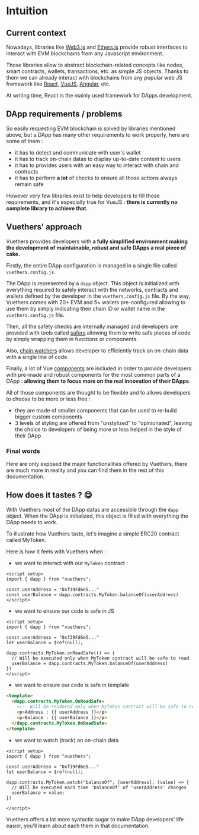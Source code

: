 # Intuition

## Current context
Nowadays, libraries like [Web3.js](https://web3js.org/) and [Ethers.js](https://docs.ethers.io/v5/) provide robust interfaces to interact with EVM blockchains from any Javascript environment.

Those libraries allow to abstract blockchain-related concepts like nodes, smart contracts, wallets, transactions, etc. as simple JS objects.
Thanks to them we can already interact with blockchains from any popular web JS framework like [React](https://reactjs.org/), [VueJS](https://vuejs.org/), [Angular](https://angular.io/), etc.

At writing time, React is the mainly used framework for DApps development.

## DApp requirements / problems
So easily requesting EVM blockchain is solved by libraries mentioned above, but a DApp has many other requirements to work properly, here are some of them :
- it has to detect and communicate with user's wallet
- it has to track on-chain datas to display up-to-date content to users
- it has to provides users with an easy way to interact with chain and contracts
- it has to perform **a lot** of checks to ensure all those actions always remain safe

However very few libraries exist to help developers to fill those requirements, and it's especially true for VueJS : **there is currently no complete library to achieve that**.

## Vuethers' approach
Vuethers provides developers with **a fully simplified environment making the development of maintainable, robust and safe DApps a real piece of cake.**

Firstly, the entire DApp configuration is managed in a single file called `vuethers.config.js`.

The DApp is represented by a `dapp` object. This object is initialized with everything required to safely interact with the networks, contracts and wallets defined by the developer in the `vuethers.config.js` file.
By the way, Vuethers comes with 20+ EVM and 5+ wallets pre-configured allowing to use them by simply indicating their chain ID or wallet name in the `vuethers.config.js` file.

Then, all the safety checks are internally managed and developers are provided with tools called [safers](/guide/safers/) allowing them to write safe pieces of code by simply wrapping them in functions or components.

Also, [chain watchers](/guide/chain-watchers/) allows developer to efficiently track an on-chain data with a single line of code.

Finally, a lot of Vue [components](/guide/components/) are included in order to provide developers with pre-made and robust components for the most common parts of a DApp : **allowing them to focus more on the real innovation of their DApps**.

All of those components  are thought to be flexible and to allows developers to choose to be more or less free :
- they are made of smaller components that can be used to re-build bigger custom components
- 3 levels of styling are offered from "unstylized" to "opinionated", leaving the choice to developers of being more or less helped in the style of their DApp

### Final words
Here are only exposed the major functionalities offered by Vuethers, there are much more in reality and you can find them in the rest of this documentation.


## How does it tastes ? 😋
With Vuethers most of the DApp datas are accessible through the `dapp` object.
When the DApp is initialized, this object is filled with everything the DApp needs to work.

To illustrate how Vuethers taste, let's imagine a simple ERC20 contract called MyToken.

Here is how it feels with Vuethers when :
- we want to interact with our `MyToken` contract :
```vue
<script setup>
import { dapp } from "vuethers";

const userAddress = "0xf39Fd6e5..."
const userBalance = dapp.contracts.MyToken.balanceOf(userAddress)
</script>
```
- we want to ensure our code is safe in JS
```vue
<script setup>
import { dapp } from "vuethers";

const userAddress = "0xf39Fd6e5..."
let userBalance = $ref(null);

dapp.contracts.MyToken.onReadSafe(() => {
  // Will be executed only when MyToken contract will be safe to read
  userBalance = dapp.contracts.MyToken.balanceOf(userAddress)
})
</script>
```
- we want to ensure our code is safe in template
```html
<template>
  <dapp.contracts.MyToken.OnReadSafe>
    <!-- Will be rendered only when MyToken contract will be safe to read -->
    <p>Address : {{ userAddress }}</p>
    <p>Balance : {{ userBalance }}</p>
  </dapp.contracts.MyToken.OnReadSafe>
</template>
```
- we want to watch (track) an on-chain data
```vue
<script setup>
import { dapp } from "vuethers";

const userAddress = "0xf39Fd6e5..."
let userBalance = $ref(null);

dapp.contracts.MyToken.watch("balanceOf", [userAddress], (value) => {
  // Will be executed each time 'balanceOf' of 'userAddress' changes
  userBalance = value;
})

</script>
```
Vuethers offers a lot more syntactic sugar to make DApp developers' life easier, you'll learn about each them in that documentation.
